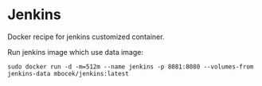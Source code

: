 Jenkins
============

Docker recipe for jenkins customized container.

Run jenkins image which use data image: 
```
sudo docker run -d -m=512m --name jenkins -p 8081:8080 --volumes-from jenkins-data mbocek/jenkins:latest
```